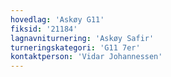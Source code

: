 ```yaml
---
hovedlag: 'Askøy G11'
fiksid: '21184'
lagnavniturnering: 'Askøy Safir'
turneringskategori: 'G11 7er'
kontaktperson: 'Vidar Johannessen'
---
```

